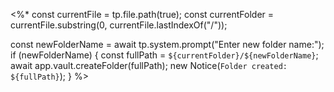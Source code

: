 <%*
const currentFile = tp.file.path(true);
const currentFolder = currentFile.substring(0, currentFile.lastIndexOf("/"));

const newFolderName = await tp.system.prompt("Enter new folder name:");
if (newFolderName) {
  const fullPath = `${currentFolder}/${newFolderName}`;
  await app.vault.createFolder(fullPath);
  new Notice(`Folder created: ${fullPath}`);
}
%>